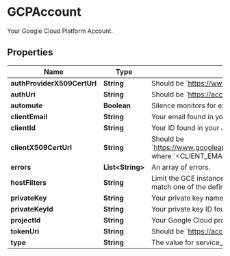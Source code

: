 

# GCPAccount

Your Google Cloud Platform Account.
## Properties

Name | Type | Description | Notes
------------ | ------------- | ------------- | -------------
**authProviderX509CertUrl** | **String** | Should be &#x60;https://www.googleapis.com/oauth2/v1/certs&#x60;. |  [optional]
**authUri** | **String** | Should be &#x60;https://accounts.google.com/o/oauth2/auth&#x60;. |  [optional]
**automute** | **Boolean** | Silence monitors for expected GCE instance shutdowns. |  [optional]
**clientEmail** | **String** | Your email found in your JSON service account key. |  [optional]
**clientId** | **String** | Your ID found in your JSON service account key. |  [optional]
**clientX509CertUrl** | **String** | Should be &#x60;https://www.googleapis.com/robot/v1/metadata/x509/&lt;CLIENT_EMAIL&gt;&#x60; where &#x60;&lt;CLIENT_EMAIL&gt;&#x60; is the email found in your JSON service account key. |  [optional]
**errors** | **List&lt;String&gt;** | An array of errors. |  [optional]
**hostFilters** | **String** | Limit the GCE instances that are pulled into Datadog by using tags. Only hosts that match one of the defined tags are imported into Datadog. |  [optional]
**privateKey** | **String** | Your private key name found in your JSON service account key. |  [optional]
**privateKeyId** | **String** | Your private key ID found in your JSON service account key. |  [optional]
**projectId** | **String** | Your Google Cloud project ID found in your JSON service account key. |  [optional]
**tokenUri** | **String** | Should be &#x60;https://accounts.google.com/o/oauth2/token&#x60;. |  [optional]
**type** | **String** | The value for service_account found in your JSON service account key. |  [optional]



